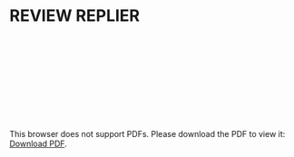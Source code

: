# REVIEW REPLIER



<object data="https://github.com/fahadakmal/reviewReplier/files/9082268/reviews_ui.pdf" type="application/pdf" width="750px" height="750px">
    <embed src="http://yoursite.com/the.pdf" type="application/pdf">
        <p>This browser does not support PDFs. Please download the PDF to view it: <a href="http://yoursite.com/the.pdf">Download PDF</a>.</p>
    </embed>
</object>
